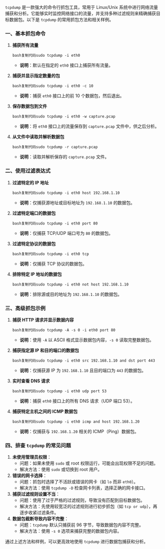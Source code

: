 `tcpdump` 是一款强大的命令行抓包工具，常用于 Linux/Unix 系统中进行网络流量捕获和分析。它能够实时监控网络接口的流量，并支持多种过滤规则来精确捕获目标数据包。以下是 `tcpdump` 的常用抓包方法和相关样例。

### 一、基本抓包命令

1. **捕获所有流量**

   ```
   bash复制代码sudo tcpdump -i eth0
   ```

   - **说明**：默认在指定的 `eth0` 接口上捕获所有流量。

2. **捕获并显示指定数量的包**

   ```
   bash复制代码sudo tcpdump -i eth0 -c 10
   ```

   - **说明**：捕获 `eth0` 接口上的前 10 个数据包，然后退出。

3. **保存数据包到文件**

   ```
   bash复制代码sudo tcpdump -i eth0 -w capture.pcap
   ```

   - **说明**：将 `eth0` 接口上的流量保存到 `capture.pcap` 文件中，供之后分析。

4. **从文件中读取并解析数据包**

   ```
   bash复制代码sudo tcpdump -r capture.pcap
   ```

   - **说明**：读取并解析保存的 `capture.pcap` 文件。

### 二、使用过滤表达式

1. **过滤特定的 IP 地址**

   ```
   bash复制代码sudo tcpdump -i eth0 host 192.168.1.10
   ```

   - **说明**：仅捕获源地址或目标地址为 `192.168.1.10` 的数据包。

2. **过滤特定端口的数据包**

   ```
   bash复制代码sudo tcpdump -i eth0 port 80
   ```

   - **说明**：仅捕获 TCP/UDP 端口号为 `80` 的数据包。

3. **过滤特定协议的数据包**

   ```
   bash复制代码sudo tcpdump -i eth0 tcp
   ```

   - **说明**：仅捕获 TCP 协议的数据包。

4. **排除特定 IP 地址的数据包**

   ```
   bash复制代码sudo tcpdump -i eth0 not host 192.168.1.10
   ```

   - **说明**：排除源或目的地址为 `192.168.1.10` 的数据包。

### 三、高级抓包示例

1. **捕获 HTTP 请求并显示数据内容**

   ```
   bash复制代码sudo tcpdump -A -s 0 -i eth0 port 80
   ```

   - **说明**：使用 `-A` 以 ASCII 格式显示数据包内容，`-s 0` 读取完整数据包。

2. **捕获指定源 IP 和目的端口的数据包**

   ```
   bash复制代码sudo tcpdump -i eth0 src 192.168.1.10 and dst port 443
   ```

   - **说明**：仅捕获源 IP 为 `192.168.1.10` 且目的端口为 `443` 的数据包。

3. **实时查看 DNS 请求**

   ```
   bash复制代码sudo tcpdump -i eth0 udp port 53
   ```

   - **说明**：捕获 `eth0` 接口上的所有 DNS 请求（UDP 端口 53）。

4. **捕获特定主机之间的 ICMP 数据包**

   ```
   bash复制代码sudo tcpdump -i eth0 icmp and host 192.168.1.20
   ```

   - **说明**：仅捕获与 `192.168.1.20` 相关的 ICMP（Ping）数据包。

### 四、排查 `tcpdump` 的常见问题

1. **未使用管理员权限**：
   - 问题：如果未使用 `sudo` 或 root 权限运行，可能会出现权限不足的问题。
   - 解决方法：使用 `sudo` 或切换到 root 用户。
2. **错误的网卡选择**：
   - 问题：抓包时选择了不活跃或错误的网卡（如 `lo` 而非 `eth0`）。
   - 解决方法：使用 `tcpdump -D` 检查网卡列表，选择正确的网卡接口。
3. **捕获过滤规则设置不当**：
   - 问题：使用了过于严格的过滤规则，导致没有匹配到目标数据包。
   - 解决方法：先使用较宽泛的过滤规则进行初步抓包（如 `tcp or udp`），再逐步收紧过滤条件。
4. **数据包截断导致内容不完整**：
   - 问题：`tcpdump` 默认只捕获前 96 字节，导致数据包内容不完整。
   - 解决方法：使用 `-s 0` 选项来捕获完整的数据包内容。

通过上述方法和样例，可以更高效地使用 `tcpdump` 进行数据包捕获和分析。
